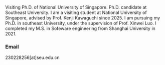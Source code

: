 

Visiting Ph.D. of National University of Singapore. Ph.D. candidate at Southeast University.
I am a visiting student at National University of Singapore, advised by Prof. Kenji Kawaguchi since 2025. I am pursuing my Ph.D. in southeast University, under the supervision of Prof. Xinwei Luo. I completed my M.S. in Sofeware engineering from Shanghai University in 2021.


### Email
230228256[at]seu.edu.cn


